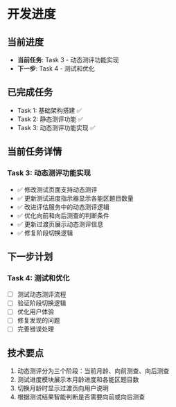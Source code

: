 # 开发进度

## 当前进度
- **当前任务**: Task 3 - 动态测评功能实现
- **下一步**: Task 4 - 测试和优化

## 已完成任务
- Task 1: 基础架构搭建 ✅
- Task 2: 静态测评功能 ✅
- Task 3: 动态测评功能实现 ✅

## 当前任务详情
### Task 3: 动态测评功能实现
- ✅ 修改测试页面支持动态测评
- ✅ 更新测试进度指示器显示各能区题目数量
- ✅ 改进评估服务中的动态测评逻辑
- ✅ 优化向前和向后测查的判断条件
- ✅ 更新过渡页展示动态测评信息
- ✅ 修复阶段切换逻辑

## 下一步计划
### Task 4: 测试和优化
- [ ] 测试动态测评流程
- [ ] 验证阶段切换逻辑
- [ ] 优化用户体验
- [ ] 修复发现的问题
- [ ] 完善错误处理

## 技术要点
1. 动态测评分为三个阶段：当前月龄、向前测查、向后测查
2. 测试进度模块展示本月龄进度和各能区题目数
3. 切换月龄时显示过渡页向用户说明
4. 根据测试结果智能判断是否需要向前或向后测查 